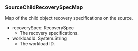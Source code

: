 ### SourceChildRecoverySpecMap
Map of the child object recovery specifications on the source.

- recoverySpec: RecoverySpec
  - The recovery specifications.
- workloadId: System.String
  - The workload ID.
